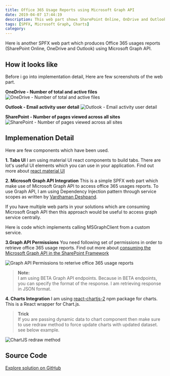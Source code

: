 ```yaml
---
title: Office 365 Usage Reports using Microsoft Graph API
date: 2019-04-07 17:44:19
description: This web part shows SharePoint Online, OnDrive and Outlook usage reports using SPFX and Microsoft Graph API
tags: [SPFX, Microsoft Graph, Charts]
category:
---
```

Here is another SPFX web part which produces Office 365 usages reports (SharePoint Online, OneDrive and Outlook) using Microsoft Graph API.

## How it looks like

Before i go into implementation detail, Here are few screenshots of the web part.

<strong>OneDrive - Number of total and active files</strong>
![OneDrive - Number of total and active files](final-output-onedrive.png)


<strong>Outlook - Email activity user detail</strong>
![Outlook - Email activity user detail](final-output-outlook.png)


<strong>SharePoint - Number of pages viewed across all sites</strong>
![SharePoint - Number of pages viewed across all sites](final-output-sharepoint.png)

## Implemenation Detail

Here are few components which have been used.

**1. Tabs UI**
I am using material UI react components to build tabs. There are lot's useful UI elements which you can use in your application. Find out more about [react material UI](https://material-ui.com/getting-started/installation/) 

**2. Microsoft Graph API Integration**
This is a simple SPFX web part which make use of Microsoft Graph API to access office 365 usages reports. To use Graph API, I am using Dependency Injection pattern through service scopes as written by [Vardhaman Deshpand](https://www.vrdmn.com/2019/03/using-service-scopes-to-decouple.html).

If you have multiple web parts in your solutions which are consuming Microsoft Graph API then this approach would be useful to access graph service centrally.

Here is code which implements calling MSGraphClient from a custom service.

<script src="https://gist.github.com/ejazhussain/877750b86eac6310e183c4a761877852.js"></script>

**3.Graph API Permissions**
You need following set of permissions in order to retrieve office 365 usage reports. Find out more about [consuming the Microsoft Graph API in the SharePoint Framework](https://docs.microsoft.com/en-us/sharepoint/dev/spfx/use-aad-tutorial)

![Graph API Permissions to reterive office 365 usage reports](graph-api-permissions-usage-reports.png)

><i class="fa fa-info-circle"></i> **Note:**<br/>I am using BETA Graph API endpoints. Because in BETA endpoints, you can specify the format of the response. I am retrieving response in JSON format. 

**4. Charts Integration**
I am using [react-chartjs-2](https://github.com/jerairrest/react-chartjs-2) npm package for charts.  This is a React wrapper for Chart.js.
> <i class="fa fa-info-circle"></i> **Trick** <br/>If you are passing dynamic data to chart component then make sure to use redraw method to force update charts with updated dataset. see below example.

![ChartJS redraw method](chartjs-redraw-method.png)

## Source Code

<a href="https://github.com/ejazhussain/react-graph-reports" class="is-primary button is-medium github">
    <span class="icon is-medium">
      <i class="fab fa-github"></i>
    </span>
    <span>Explore solution on GitHub</span>
</a>




